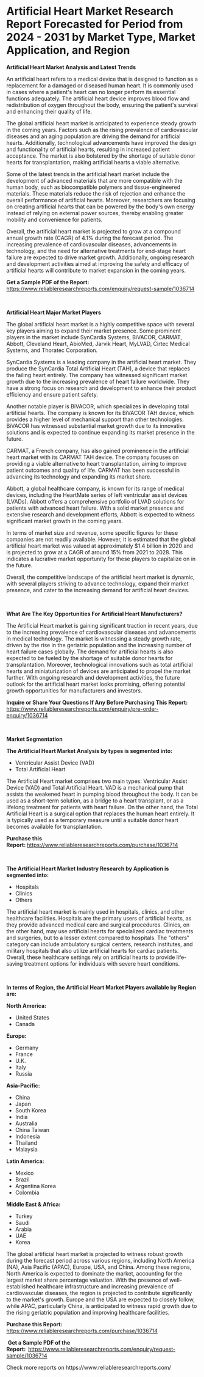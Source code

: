 <p><h1>Artificial Heart Market Research Report Forecasted for Period from 2024 -  2031 by Market Type, Market Application, and Region</h1></p><p><strong>Artificial Heart Market Analysis and Latest Trends</strong></p>
<p><p>An artificial heart refers to a medical device that is designed to function as a replacement for a damaged or diseased human heart. It is commonly used in cases where a patient's heart can no longer perform its essential functions adequately. The artificial heart device improves blood flow and redistribution of oxygen throughout the body, ensuring the patient's survival and enhancing their quality of life.</p><p>The global artificial heart market is anticipated to experience steady growth in the coming years. Factors such as the rising prevalence of cardiovascular diseases and an aging population are driving the demand for artificial hearts. Additionally, technological advancements have improved the design and functionality of artificial hearts, resulting in increased patient acceptance. The market is also bolstered by the shortage of suitable donor hearts for transplantation, making artificial hearts a viable alternative.</p><p>Some of the latest trends in the artificial heart market include the development of advanced materials that are more compatible with the human body, such as biocompatible polymers and tissue-engineered materials. These materials reduce the risk of rejection and enhance the overall performance of artificial hearts. Moreover, researchers are focusing on creating artificial hearts that can be powered by the body's own energy instead of relying on external power sources, thereby enabling greater mobility and convenience for patients.</p><p>Overall, the artificial heart market is projected to grow at a compound annual growth rate (CAGR) of 4.1% during the forecast period. The increasing prevalence of cardiovascular diseases, advancements in technology, and the need for alternative treatments for end-stage heart failure are expected to drive market growth. Additionally, ongoing research and development activities aimed at improving the safety and efficacy of artificial hearts will contribute to market expansion in the coming years.</p></p>
<p><strong>Get a Sample PDF of the Report:&nbsp;</strong> <a href="https://www.reliableresearchreports.com/enquiry/request-sample/1036714">https://www.reliableresearchreports.com/enquiry/request-sample/1036714</a></p>
<p>&nbsp;</p>
<p><strong>Artificial Heart Major Market Players</strong></p>
<p><p>The global artificial heart market is a highly competitive space with several key players aiming to expand their market presence. Some prominent players in the market include SynCardia Systems, BiVACOR, CARMAT, Abbott, Cleveland Heart, AbioMed, Jarvik Heart, MyLVAD, Cirtec Medical Systems, and Thoratec Corporation.</p><p>SynCardia Systems is a leading company in the artificial heart market. They produce the SynCardia Total Artificial Heart (TAH), a device that replaces the failing heart entirely. The company has witnessed significant market growth due to the increasing prevalence of heart failure worldwide. They have a strong focus on research and development to enhance their product efficiency and ensure patient safety.</p><p>Another notable player is BiVACOR, which specializes in developing total artificial hearts. The company is known for its BiVACOR TAH device, which provides a higher level of mechanical support than other technologies. BiVACOR has witnessed substantial market growth due to its innovative solutions and is expected to continue expanding its market presence in the future.</p><p>CARMAT, a French company, has also gained prominence in the artificial heart market with its CARMAT TAH device. The company focuses on providing a viable alternative to heart transplantation, aiming to improve patient outcomes and quality of life. CARMAT has been successful in advancing its technology and expanding its market share.</p><p>Abbott, a global healthcare company, is known for its range of medical devices, including the HeartMate series of left ventricular assist devices (LVADs). Abbott offers a comprehensive portfolio of LVAD solutions for patients with advanced heart failure. With a solid market presence and extensive research and development efforts, Abbott is expected to witness significant market growth in the coming years.</p><p>In terms of market size and revenue, some specific figures for these companies are not readily available. However, it is estimated that the global artificial heart market was valued at approximately $1.4 billion in 2020 and is projected to grow at a CAGR of around 15% from 2021 to 2028. This indicates a lucrative market opportunity for these players to capitalize on in the future.</p><p>Overall, the competitive landscape of the artificial heart market is dynamic, with several players striving to advance technology, expand their market presence, and cater to the increasing demand for artificial heart devices.</p></p>
<p>&nbsp;</p>
<p><strong>What Are The Key Opportunities For Artificial Heart Manufacturers?</strong></p>
<p><p>The Artificial Heart market is gaining significant traction in recent years, due to the increasing prevalence of cardiovascular diseases and advancements in medical technology. The market is witnessing a steady growth rate, driven by the rise in the geriatric population and the increasing number of heart failure cases globally. The demand for artificial hearts is also expected to be fueled by the shortage of suitable donor hearts for transplantation. Moreover, technological innovations such as total artificial hearts and miniaturization of devices are anticipated to propel the market further. With ongoing research and development activities, the future outlook for the artificial heart market looks promising, offering potential growth opportunities for manufacturers and investors.</p></p>
<p><strong>Inquire or Share Your Questions If Any Before Purchasing This Report:</strong> <a href="https://www.reliableresearchreports.com/enquiry/pre-order-enquiry/1036714">https://www.reliableresearchreports.com/enquiry/pre-order-enquiry/1036714</a></p>
<p>&nbsp;</p>
<p><strong>Market Segmentation</strong></p>
<p><strong>The Artificial Heart Market Analysis by types is segmented into:</strong></p>
<p><ul><li>Ventricular Assist Device (VAD)</li><li>Total Artificial Heart</li></ul></p>
<p><p>The Artificial Heart market comprises two main types: Ventricular Assist Device (VAD) and Total Artificial Heart. VAD is a mechanical pump that assists the weakened heart in pumping blood throughout the body. It can be used as a short-term solution, as a bridge to a heart transplant, or as a lifelong treatment for patients with heart failure. On the other hand, the Total Artificial Heart is a surgical option that replaces the human heart entirely. It is typically used as a temporary measure until a suitable donor heart becomes available for transplantation.</p></p>
<p><strong>Purchase this Report:&nbsp;</strong><a href="https://www.reliableresearchreports.com/purchase/1036714">https://www.reliableresearchreports.com/purchase/1036714</a></p>
<p>&nbsp;</p>
<p><strong>The Artificial Heart Market Industry Research by Application is segmented into:</strong></p>
<p><ul><li>Hospitals</li><li>Clinics</li><li>Others</li></ul></p>
<p><p>The artificial heart market is mainly used in hospitals, clinics, and other healthcare facilities. Hospitals are the primary users of artificial hearts, as they provide advanced medical care and surgical procedures. Clinics, on the other hand, may use artificial hearts for specialized cardiac treatments and surgeries, but to a lesser extent compared to hospitals. The "others" category can include ambulatory surgical centers, research institutes, and military hospitals that also utilize artificial hearts for cardiac patients. Overall, these healthcare settings rely on artificial hearts to provide life-saving treatment options for individuals with severe heart conditions.</p></p>
<p>&nbsp;</p>
<p><strong>In terms of Region, the Artificial Heart Market Players available by Region are:</strong></p>
<p>
    <p> <strong> North America: </strong>
        <ul>
            <li>United States</li>
            <li>Canada</li>
        </ul>
        </p> 
    <p> <strong> Europe: </strong>
        <ul>
            <li>Germany</li>
            <li>France</li>
            <li>U.K.</li>
            <li>Italy</li>
            <li>Russia</li>
        </ul>
        </p> 
    <p> <strong> Asia-Pacific: </strong>
        <ul>
            <li>China</li>
            <li>Japan</li>
            <li>South Korea</li>
            <li>India</li>
            <li>Australia</li>
            <li>China Taiwan</li>
            <li>Indonesia</li>
            <li>Thailand</li>
            <li>Malaysia</li>
        </ul>
        </p> 
    <p> <strong> Latin America: </strong>
        <ul>
            <li>Mexico</li>
            <li>Brazil</li>
            <li>Argentina Korea</li>
            <li>Colombia</li>
        </ul>
        </p> 
    <p> <strong> Middle East & Africa: </strong>
        <ul>
            <li>Turkey</li>
            <li>Saudi</li>
            <li>Arabia</li>
            <li>UAE</li>
            <li>Korea</li>
        </ul>
    </p>
    </p>
<p><p>The global artificial heart market is projected to witness robust growth during the forecast period across various regions, including North America (NA), Asia Pacific (APAC), Europe, USA, and China. Among these regions, North America is expected to dominate the market, accounting for the largest market share percentage valuation. With the presence of well-established healthcare infrastructure and increasing prevalence of cardiovascular diseases, the region is projected to contribute significantly to the market's growth. Europe and the USA are expected to closely follow, while APAC, particularly China, is anticipated to witness rapid growth due to the rising geriatric population and improving healthcare facilities.</p></p>
<p><strong>Purchase this Report: </strong><a href="https://www.reliableresearchreports.com/purchase/1036714">https://www.reliableresearchreports.com/purchase/1036714</a></p>
<p>&nbsp;<strong>Get a Sample PDF of the Report:&nbsp;&nbsp;</strong><a href="https://www.reliableresearchreports.com/enquiry/request-sample/1036714">https://www.reliableresearchreports.com/enquiry/request-sample/1036714</a></p>
<p><strong></strong></p>
<p>Check more reports on https://www.reliableresearchreports.com/</p>